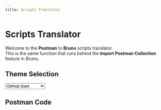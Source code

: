 ```yaml
---
title: Scripts Translator
---
```


# Scripts Translator

Welcome to the **Postman** to **Bruno** scripts translator.  
This is the same function that runs behind the **Import Postman Collection** feature in Bruno.

## Theme Selection

<select>
  <option>GitHub Dark</option>
  <option>Active4D</option>
  <option>All Hallows Eve</option>
  <option>Amy</option>
  <option>Birds Of Paradise</option>
  <option>Blackboard</option>
  <option>Brilliance Black</option>
  <option>Brilliance Dull</option>
  <option>Chrome DevTools</option>
  <option>Clouds Midnight</option>
  <option>Clouds</option>
  <option>Cobalt</option>
</select>

## Postman Code

```plaintext

```
